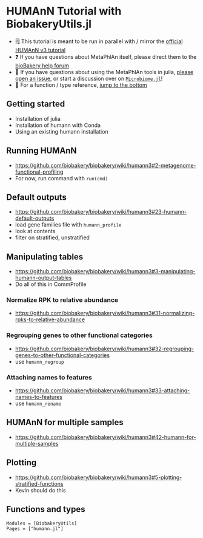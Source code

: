 # HUMAnN Tutorial with BiobakeryUtils.jl

- 🗒️ This tutorial is meant to be run in parallel with / mirror the [official HUMAnN v3 tutorial](https://github.com/biobakery/biobakery/wiki/humann3)
- ❓️ If you have questions about MetaPhlAn itself, please direct them to the [bioBakery help forum](https://forum.biobakery.org/c/Microbial-community-profiling/HUMAnN)
- 🤔 If you have questions about using the MetaPhlAn tools in julia, [please open an issue](https://github.com/BioJulia/BiobakeryUtils.jl/issues/new/choose),
  or start a discussion over on [`Microbiome.jl`](https://github.com/BioJulia/Microbiome.jl/discussions/new)!
- 📔 For a function / type reference, [jump to the bottom](#Functions-and-Types)

## Getting started

- Installation of julia
- Installation of humann with Conda
- Using an existing humann installation

## Running HUMAnN

- https://github.com/biobakery/biobakery/wiki/humann3#2-metagenome-functional-profiling
- For now, run command with `run(cmd)`

## Default outputs

- https://github.com/biobakery/biobakery/wiki/humann3#23-humann-default-outputs
- load gene families file with `humann_profile`
- look at contents
- filter on stratified, unstratified

## Manipulating tables

- https://github.com/biobakery/biobakery/wiki/humann3#3-manipulating-humann-output-tables
- Do all of this in CommProfile

### Normalize RPK to relative abundance

- https://github.com/biobakery/biobakery/wiki/humann3#31-normalizing-rpks-to-relative-abundance

### Regrouping genes to other functional categories

- https://github.com/biobakery/biobakery/wiki/humann3#32-regrouping-genes-to-other-functional-categories
- use `humann_regroup`

### Attaching names to features

- https://github.com/biobakery/biobakery/wiki/humann3#33-attaching-names-to-features
- use `humann_rename`

## HUMAnN for multiple samples

- https://github.com/biobakery/biobakery/wiki/humann3#42-humann-for-multiple-samples

## Plotting

- https://github.com/biobakery/biobakery/wiki/humann3#5-plotting-stratified-functions
- Kevin should do this
## Functions and types

```@autodocs
Modules = [BiobakeryUtils]
Pages = ["humann.jl"]
```
